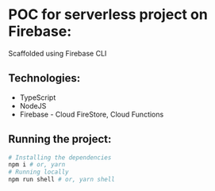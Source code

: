 # POC for serverless project on Firebase:

Scaffolded using Firebase CLI

## Technologies:

- TypeScript
- NodeJS
- Firebase - Cloud FireStore, Cloud Functions

## Running the project:
```bash
# Installing the dependencies
npm i # or, yarn
# Running locally
npm run shell # or, yarn shell
```
